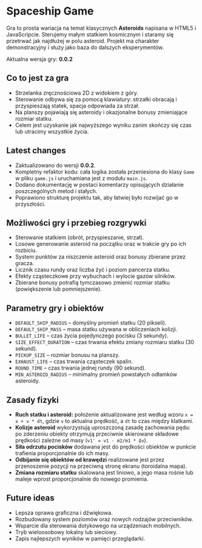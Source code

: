 # Spaceship Game

Gra to prosta wariacja na temat klasycznych **Asteroids** napisana w HTML5 i JavaScripcie. Sterujemy małym statkiem kosmicznym i staramy się przetrwać jak najdłużej w polu asteroid. Projekt ma charakter demonstracyjny i służy jako baza do dalszych eksperymentów.

Aktualna wersja gry: **0.0.2**

## Co to jest za gra
- Strzelanka zręcznościowa 2D z widokiem z góry.
- Sterowanie odbywa się za pomocą klawiatury: strzałki obracają i przyspieszają statek, spacja odpowiada za strzał.
- Na planszy pojawiają się asteroidy i okazjonalne bonusy zmieniające rozmiar statku.
- Celem jest uzyskanie jak najwyższego wyniku zanim skończy się czas lub utracimy wszystkie życia.

## Latest changes
- Zaktualizowano do wersji **0.0.2**.
- Kompletny refaktor kodu: cała logika została przeniesiona do klasy `Game` w pliku `game.js` i uruchamiana jest z modułu `main.js`.
- Dodano dokumentację w postaci komentarzy opisujących działanie poszczególnych metod i stałych.
- Poprawiono strukturę projektu tak, aby łatwiej było rozwijać go w przyszłości.

## Możliwości gry i przebieg rozgrywki
- Sterowanie statkiem (obrót, przyspieszanie, strzał).
- Losowe generowanie asteroid na początku oraz w trakcie gry po ich rozbiciu.
- System punktów za niszczenie asteroid oraz bonusy zbierane przez gracza.
- Licznik czasu rundy oraz liczba żyć i poziom pancerza statku.
- Efekty cząsteczkowe przy wybuchach i wylocie gazów silników.
- Zbierane bonusy potrafią tymczasowo zmienić rozmiar statku (powiększenie lub pomniejszenie).

## Parametry gry i obiektów
- `DEFAULT_SHIP_RADIUS` – domyślny promień statku (20 pikseli).
- `DEFAULT_SHIP_MASS` – masa statku używana w obliczeniach kolizji.
- `BULLET_LIFE` – czas życia pojedynczego pocisku (3 sekundy).
- `SIZE_EFFECT_DURATION` – czas trwania efektu zmiany rozmiaru statku (30 sekund).
- `PICKUP_SIZE` – rozmiar bonusu na planszy.
- `EXHAUST_LIFE` – czas trwania cząsteczek spalin.
- `ROUND_TIME` – czas trwania jednej rundy (90 sekund).
- `MIN_ASTEROID_RADIUS` – minimalny promień powstałych odłamków asteroidy.

## Zasady fizyki
- **Ruch statku i asteroid:** położenie aktualizowane jest według wzoru `x = x + v * dt`, gdzie `v` to aktualna prędkość, a `dt` to czas między klatkami.
- **Kolizje asteroid** wykorzystują uproszczoną zasadę zachowania pędu: po zderzeniu obiekty otrzymują przeciwnie skierowane składowe prędkości zależne od masy (`v1' = v1 - m2/m1 * Δv`).
- **Siła odrzutu pocisków** dodawana jest do prędkości obiektów w punkcie trafienia proporcjonalnie do ich masy.
- **Odbijanie się obiektów od krawędzi** realizowane jest przez przenoszenie pozycji na przeciwną stronę ekranu (toroidalna mapa).
- **Zmiana rozmiaru statku** skalowana jest liniowo, a jego masa rośnie lub maleje wprost proporcjonalnie do nowego promienia.

## Future ideas
- Lepsza oprawa graficzna i dźwiękowa.
- Rozbudowany system poziomów oraz nowych rodzajów przeciwników.
- Wsparcie dla sterowania dotykowego na urządzeniach mobilnych.
- Tryb wieloosobowy lokalny lub sieciowy.
- Zapis najlepszych wyników w pamięci przeglądarki.
